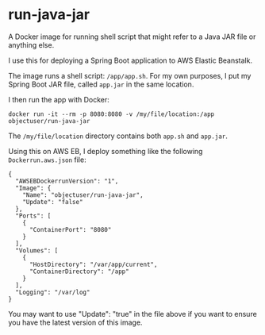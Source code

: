 # run-java-jar
A Docker image for running shell script that might refer to a Java JAR file or anything else.

I use this for deploying a Spring Boot application to AWS Elastic Beanstalk.

The image runs a shell script: `/app/app.sh`. For my own purposes, I put my Spring Boot JAR file, called `app.jar` in the same location.

I then run the app with Docker:
```
docker run -it --rm -p 8080:8080 -v /my/file/location:/app objectuser/run-java-jar
```

The `/my/file/location` directory contains both `app.sh` and `app.jar`.

Using this on AWS EB, I deploy something like the following `Dockerrun.aws.json` file:

```
{
  "AWSEBDockerrunVersion": "1",
  "Image": {
    "Name": "objectuser/run-java-jar",
    "Update": "false"
  },
  "Ports": [
    {
      "ContainerPort": "8080"
    }
  ],
  "Volumes": [
    {
      "HostDirectory": "/var/app/current",
      "ContainerDirectory": "/app"
    }
  ],
  "Logging": "/var/log"
}
```
You may want to use "Update": "true" in the file above if you want to ensure you have the latest version of this image.
